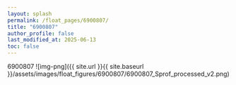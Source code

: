 ```yaml
---
layout: splash
permalink: /float_pages/6900807/
title: "6900807"
author_profile: false
last_modified_at: 2025-06-13
toc: false
---
```

 
6900807
![img-png]({{ site.url }}{{ site.baseurl }}/assets/images/float_figures/6900807/6900807_Sprof_processed_v2.png)
